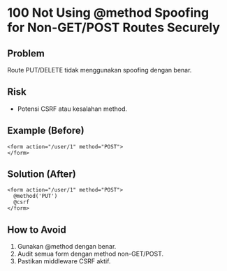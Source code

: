 # 100 Not Using @method Spoofing for Non-GET/POST Routes Securely

## Problem
Route PUT/DELETE tidak menggunakan spoofing dengan benar.

## Risk
- Potensi CSRF atau kesalahan method.

## Example (Before)
```blade
<form action="/user/1" method="POST">
</form>
```

## Solution (After)
```blade
<form action="/user/1" method="POST">
  @method('PUT')
  @csrf
</form>
```

## How to Avoid
1. Gunakan @method dengan benar.
2. Audit semua form dengan method non-GET/POST.
3. Pastikan middleware CSRF aktif.
